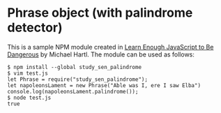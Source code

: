 # Phrase object (with palindrome detector)
This is a sample NPM module created in [Learn Enough JavaScript to Be Dangerous](https://www.learnenough.com/javascript-tutorial) by Michael Hartl.
The module can be used as follows:
```
$ npm install --global study_sen_palindrome
$ vim test.js
let Phrase = require("study_sen_palindrome");
let napoleonsLament = new Phrase("Able was I, ere I saw Elba")
console.log(napoleonsLament.palindrome());
$ node test.js
true
```
